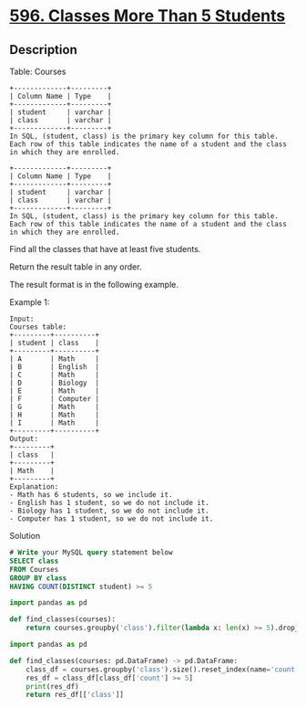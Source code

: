 # [596. Classes More Than 5 Students](https://leetcode.com/problems/classes-more-than-5-students/)

## Description


Table: Courses


```
+-------------+---------+
| Column Name | Type    |
+-------------+---------+
| student     | varchar |
| class       | varchar |
+-------------+---------+
In SQL, (student, class) is the primary key column for this table.
Each row of this table indicates the name of a student and the class in which they are enrolled.
```


```
+-------------+---------+
| Column Name | Type    |
+-------------+---------+
| student     | varchar |
| class       | varchar |
+-------------+---------+
In SQL, (student, class) is the primary key column for this table.
Each row of this table indicates the name of a student and the class in which they are enrolled.
```

Find all the classes that have at least five students.

Return the result table in any order.

The result format is in the following example.


Example 1:


```
Input: 
Courses table:
+---------+----------+
| student | class    |
+---------+----------+
| A       | Math     |
| B       | English  |
| C       | Math     |
| D       | Biology  |
| E       | Math     |
| F       | Computer |
| G       | Math     |
| H       | Math     |
| I       | Math     |
+---------+----------+
Output: 
+---------+
| class   |
+---------+
| Math    |
+---------+
Explanation: 
- Math has 6 students, so we include it.
- English has 1 student, so we do not include it.
- Biology has 1 student, so we do not include it.
- Computer has 1 student, so we do not include it.
```


Solution

```sql
# Write your MySQL query statement below
SELECT class
FROM Courses
GROUP BY class
HAVING COUNT(DISTINCT student) >= 5
```

```python
import pandas as pd

def find_classes(courses):
    return courses.groupby('class').filter(lambda x: len(x) >= 5).drop_duplicates('class').reset_index(drop=True)

```

```python
import pandas as pd

def find_classes(courses: pd.DataFrame) -> pd.DataFrame:
    class_df = courses.groupby('class').size().reset_index(name='count')
    res_df = class_df[class_df['count'] >= 5]
    print(res_df)
    return res_df[['class']]
```
